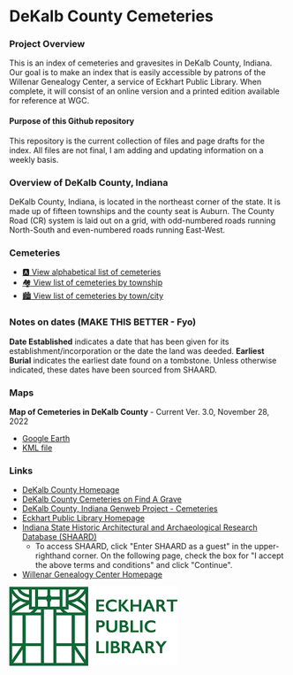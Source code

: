 # DeKalb County Cemeteries

### Project Overview

This is an index of cemeteries and gravesites in DeKalb County, Indiana. Our goal is to make an index that is easily accessible by patrons of the Willenar Genealogy Center, a service of Eckhart Public Library. When complete, it will consist of an online version and a printed edition available for reference at WGC.

#### Purpose of this Github repository

This repository is the current collection of files and page drafts for the index. All files are not final, I am adding and updating information on a weekly basis.

### Overview of DeKalb County, Indiana

DeKalb County, Indiana, is located in the northeast corner of the state. It is made up of fifteen townships and the county seat is Auburn. The County Road (CR) system is laid out on a grid, with odd-numbered roads running North-South and even-numbered roads running East-West.

### Cemeteries
- [:a: View alphabetical list of cemeteries](https://github.com/FyoAtEPL/DeKalbCemeteries/blob/main/cemeteriesAlphabetical.md "View alphabetical list of cemeteries")
- [:houses: View list of cemeteries by township](https://github.com/FyoAtEPL/DeKalbCemeteries/blob/main/cemeteriesTownship.md "View list of cemeteries by township")
- [:cityscape: View list of cemeteries by town/city](https://github.com/FyoAtEPL/DeKalbCemeteries/blob/main/cemeteriesTownCity.md "View list of cemeteries by town or city")

### Notes on dates (MAKE THIS BETTER - Fyo)
**Date Established** indicates a date that has been given for its establishment/incorporation or the date the land was deeded. **Earliest Burial** indicates the earliest date found on a tombstone. Unless otherwise indicated, these dates have been sourced from SHAARD.

### Maps

**Map of Cemeteries in DeKalb County** - Current Ver. 3.0, November 28, 2022
- [Google Earth](https://earth.google.com/earth/d/1IkB4vdsmJQTE0EF9CAFmJNGzmwCz2O-d?usp=sharing "Google Earth")
- [KML file](https://github.com/FyoAtEPL/DeKalbCemeteries/blob/main/mapFiles/DeKalbCemeteryLocations.kml "KML file")

### Links
- [DeKalb County Homepage](https://www.co.dekalb.in.us/ "DeKalb County Homepage")
- [DeKalb County Cemeteries on Find A Grave](https://www.findagrave.com/cemetery/search?cemetery-name=&cemetery-loc=DeKalb+County%2C+Indiana%2C+United+States+of+America&only-with-cemeteries=cemOnly&locationId=county_808&page=1#cem-84169/ "DeKalb County Cemeteries on Find A Grave")
- [DeKalb County, Indiana Genweb Project - Cemeteries](http://ingenweb.org/indekalb/cemetery/cem.html "DeKalb County, Indiana Genweb Project - Cemeteries")
- [Eckhart Public Library Homepage](https://www.epl.lib.in.us/ "Eckhart Public Library Homepage")
- [Indiana State Historic Architectural and Archaeological Research Database (SHAARD)](https://secure.in.gov/apps/dnr/shaard/welcome.html "Indiana State Historic Architectural and Archaeological Research Database (SHAARD)")
  - To access SHAARD, click "Enter SHAARD as a guest" in the upper-righthand corner. On the following page, check the box for "I accept the above terms and conditions" and click "Continue".
- [Willenar Genealogy Center Homepage](https://epl.lib.in.us/genealogy/ "Willenar Genealogy Center Homepage")


[![Eckhart Public Library Logo](https://github.com/FyoAtEPL/DeKalbCemeteries/blob/main/images/EPL%20logo.png "Eckhart Public Library Logo")](https://epl.lib.in.us/)
